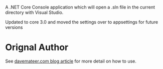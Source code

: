 A .NET Core Console application which will open a .sln file in the current directory with Visual Studio.

Updated to core 3.0 and moved the settings over to appsettings for future versions


# Orignal Author
See [davemateer.com blog article](https://davemateer.com/coding/2018/11/14/Open-visual-studio-from-command-line.html) for more detail on how to use.
